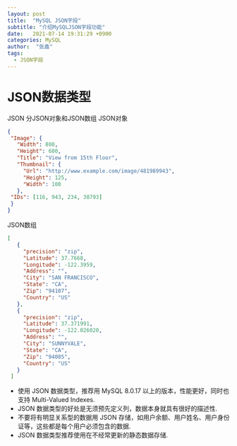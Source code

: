 ```yaml
---
layout: post
title:  "MySQL JSON字段"
subtitle: "介绍MySQLJSON字段功能"
date:   2021-07-14 19:31:29 +0900
categories: MySQL
author:  "张鑫"
tags:
  - JSON字段
---
```


# JSON数据类型
JSON 分JSON对象和JSON数组
JSON对象
```json
{
 "Image": {
   "Width": 800,
   "Height": 600,
   "Title": "View from 15th Floor",
   "Thumbnail": {
     "Url": "http://www.example.com/image/481989943",
     "Height": 125,
     "Width": 100
   },
 "IDs": [116, 943, 234, 38793]
 }
}
```

JSON数组
```json
[
   {
     "precision": "zip",
     "Latitude": 37.7668,
     "Longitude": -122.3959,
     "Address": "",
     "City": "SAN FRANCISCO",
     "State": "CA",
     "Zip": "94107",
     "Country": "US"
   },
   {
     "precision": "zip",
     "Latitude": 37.371991,
     "Longitude": -122.026020,
     "Address": "",
     "City": "SUNNYVALE",
     "State": "CA",
     "Zip": "94085",
     "Country": "US"
   }
 ]
```

* 使用 JSON 数据类型，推荐用 MySQL 8.0.17 以上的版本，性能更好，同时也支持 Multi-Valued Indexes.
* JSON 数据类型的好处是无须预先定义列，数据本身就具有很好的描述性.
* 不要将有明显关系型的数据用 JSON 存储，如用户余额、用户姓名、用户身份证等，这些都是每个用户必须包含的数据.
* JSON 数据类型推荐使用在不经常更新的静态数据存储.